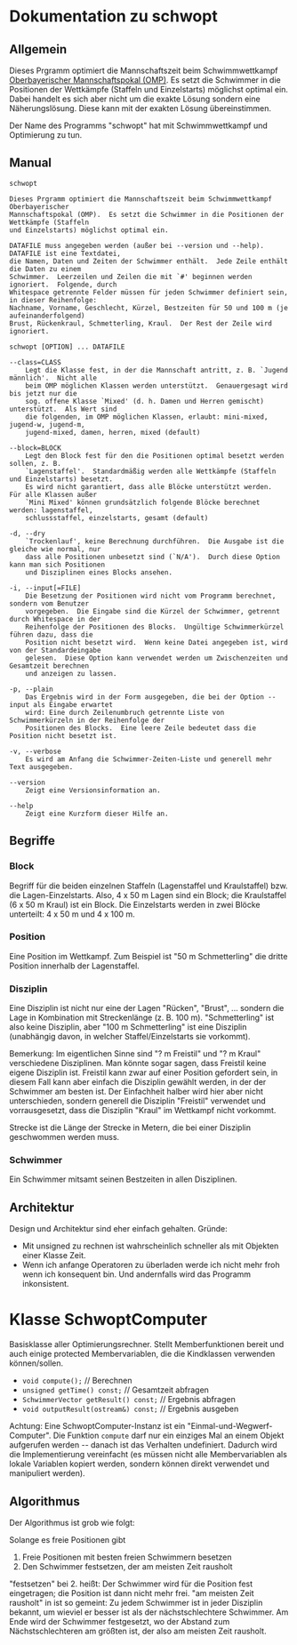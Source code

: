 Dokumentation zu schwopt
========================

Allgemein
---------

Dieses Prgramm optimiert die Mannschaftszeit beim Schwimmwettkampf [Oberbayerischer Mannschaftspokal (OMP)](http://www.bsv-oberbayern.de/omp/start.html).  Es setzt die Schwimmer in die Positionen der Wettkämpfe (Staffeln und Einzelstarts) möglichst optimal ein.  Dabei handelt es sich aber nicht um die exakte Lösung sondern eine Näherungslösung.  Diese kann mit der exakten Lösung übereinstimmen.

Der Name des Programms "schwopt" hat mit Schwimmwettkampf und Optimierung zu tun.

Manual
------

    schwopt
	
	Dieses Prgramm optimiert die Mannschaftszeit beim Schwimmwettkampf Oberbayerischer
    Mannschaftspokal (OMP).  Es setzt die Schwimmer in die Positionen der Wettkämpfe (Staffeln
    und Einzelstarts) möglichst optimal ein.

    DATAFILE muss angegeben werden (außer bei --version und --help).  DATAFILE ist eine Textdatei,
    die Namen, Daten und Zeiten der Schwimmer enthält.  Jede Zeile enthält die Daten zu einem
    Schwimmer.  Leerzeilen und Zeilen die mit `#' beginnen werden ignoriert.  Folgende, durch
    Whitespace getrennte Felder müssen für jeden Schwimmer definiert sein, in dieser Reihenfolge:
    Nachname, Vorname, Geschlecht, Kürzel, Bestzeiten für 50 und 100 m (je aufeinanderfolgend)
    Brust, Rückenkraul, Schmetterling, Kraul.  Der Rest der Zeile wird ignoriert.

    schwopt [OPTION] ... DATAFILE

    --class=CLASS
        Legt die Klasse fest, in der die Mannschaft antritt, z. B. `Jugend männlich'.  Nicht alle
        beim OMP möglichen Klassen werden unterstützt.  Genauergesagt wird bis jetzt nur die
        sog. offene Klasse `Mixed' (d. h. Damen und Herren gemischt) unterstützt.  Als Wert sind
        die folgenden, im OMP möglichen Klassen, erlaubt: mini-mixed, jugend-w, jugend-m,
        jugend-mixed, damen, herren, mixed (default)

    --block=BLOCK
        Legt den Block fest für den die Positionen optimal besetzt werden sollen, z. B.
        `Lagenstaffel'.  Standardmäßig werden alle Wettkämpfe (Staffeln und Einzelstarts) besetzt.
        Es wird nicht garantiert, dass alle Blöcke unterstützt werden.  Für alle Klassen außer
        `Mini Mixed' können grundsätzlich folgende Blöcke berechnet werden: lagenstaffel,
        schlussstaffel, einzelstarts, gesamt (default)

    -d, --dry
        `Trockenlauf', keine Berechnung durchführen.  Die Ausgabe ist die gleiche wie normal, nur
        dass alle Positionen unbesetzt sind (`N/A').  Durch diese Option kann man sich Positionen
        und Disziplinen eines Blocks ansehen.

    -i, --input[=FILE]
        Die Besetzung der Positionen wird nicht vom Programm berechnet, sondern vom Benutzer
        vorgegeben.  Die Eingabe sind die Kürzel der Schwimmer, getrennt durch Whitespace in der
        Reihenfolge der Positionen des Blocks.  Ungültige Schwimmerkürzel führen dazu, dass die
        Position nicht besetzt wird.  Wenn keine Datei angegeben ist, wird von der Standardeingabe
        gelesen.  Diese Option kann verwendet werden um Zwischenzeiten und Gesamtzeit berechnen
        und anzeigen zu lassen.

    -p, --plain
        Das Ergebnis wird in der Form ausgegeben, die bei der Option --input als Eingabe erwartet
        wird: Eine durch Zeilenumbruch getrennte Liste von Schwimmerkürzeln in der Reihenfolge der
        Positionen des Blocks.  Eine leere Zeile bedeutet dass die Position nicht besetzt ist.

    -v, --verbose
        Es wird am Anfang die Schwimmer-Zeiten-Liste und generell mehr Text ausgegeben.

    --version
        Zeigt eine Versionsinformation an.

    --help
        Zeigt eine Kurzform dieser Hilfe an.



Begriffe
--------

### Block

Begriff für die beiden einzelnen Staffeln (Lagenstaffel und Kraulstaffel) bzw. die Lagen-Einzelstarts.
Also, 4 x 50 m Lagen sind ein Block; die Kraulstaffel (6 x 50 m Kraul) ist ein Block.  Die Einzelstarts werden in zwei Blöcke unterteilt: 4 x 50 m und 4 x 100 m.

### Position

Eine Position im Wettkampf.  Zum Beispiel ist "50 m Schmetterling" die dritte Position innerhalb der Lagenstaffel.

### Disziplin

Eine Disziplin ist nicht nur eine der Lagen "Rücken", "Brust", ... sondern die Lage in Kombination mit Streckenlänge (z. B. 100 m).  "Schmetterling" ist also keine Disziplin, aber "100 m Schmetterling" ist eine Disziplin (unabhängig davon, in welcher Staffel/Einzelstarts sie vorkommt).

Bemerkung: Im eigentlichen Sinne sind "? m Freistil" und "? m Kraul" verschiedene Disziplinen.  Man könnte sogar sagen, dass Freistil keine eigene Disziplin ist.  Freistil kann zwar auf einer Position gefordert sein, in diesem Fall kann aber einfach die Disziplin gewählt werden, in der der Schwimmer am besten ist.  Der Einfachheit halber wird hier aber nicht unterschieden, sondern generell die Disziplin "Freistil" verwendet und vorrausgesetzt, dass die Disziplin "Kraul" im Wettkampf nicht vorkommt.

Strecke ist die Länge der Strecke in Metern, die bei einer Disziplin geschwommen werden muss.

### Schwimmer

Ein Schwimmer mitsamt seinen Bestzeiten in allen Disziplinen.

Architektur
-----------

Design und Architektur sind eher einfach gehalten.  Gründe:

- Mit unsigned zu rechnen ist wahrscheinlich schneller als mit Objekten einer Klasse Zeit.
- Wenn ich anfange Operatoren zu überladen werde ich nicht mehr froh wenn ich konsequent bin.  Und andernfalls wird das Programm inkonsistent.

# Klasse SchwoptComputer

Basisklasse aller Optimierungsrechner.  Stellt Memberfunktionen bereit und auch einige protected Membervariablen, die die Kindklassen verwenden können/sollen.

- `void compute();` // Berechnen
- `unsigned getTime() const;` // Gesamtzeit abfragen
- `SchwimmerVector getResult() const;` // Ergebnis abfragen
- `void outputResult(ostream&) const;` // Ergebnis ausgeben

Achtung: Eine SchwoptComputer-Instanz ist ein "Einmal-und-Wegwerf-Computer".  Die Funktion `compute` darf nur ein einziges Mal an einem Objekt aufgerufen werden -- danach ist das Verhalten undefiniert.  Dadurch wird die Implementierung vereinfacht (es müssen nicht alle Membervariablen als lokale Variablen kopiert werden, sondern können direkt verwendet und manipuliert werden).

Algorithmus
-----------

Der Algorithmus ist grob wie folgt:

Solange es freie Positionen gibt
 1. Freie Positionen mit besten freien Schwimmern besetzen
 2. Den Schwimmer festsetzen, der am meisten Zeit rausholt

"festsetzen" bei 2. heißt: Der Schwimmer wird für die Position fest eingetragen; die Position ist dann nicht mehr frei.  "am meisten Zeit rausholt" in ist so gemeint: Zu jedem Schwimmer ist in jeder Disziplin bekannt, um wieviel er besser ist als der nächstschlechtere Schwimmer.  Am Ende wird der Schwimmer festgesetzt, wo der Abstand zum Nächstschlechteren am größten ist, der also am meisten Zeit rausholt.
